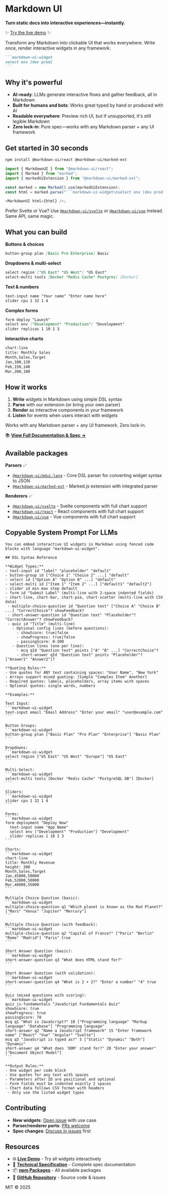 # Markdown UI

**Turn static docs into interactive experiences—instantly.**

✨ [Try the live demo](https://markdown-ui.com/) ✨

Transform any Markdown into clickable UI that works everywhere. Write once, render interactive widgets in any framework.

````markdown
```markdown-ui-widget
select env [dev prod]
```
````

## Why it's powerful

- **AI-ready**: LLMs generate interactive flows and gather feedback, all in Markdown
- **Built for humans and bots**: Works great typed by hand or produced with AI
- **Readable everywhere**: Preview rich UI, but if unsupported, it's still legible Markdown
- **Zero lock-in**: Pure spec—works with any Markdown parser + any UI framework

## Get started in 30 seconds

```bash
npm install @markdown-ui/react @markdown-ui/marked-ext
```

````javascript
import { MarkdownUI } from "@markdown-ui/react";
import { Marked } from "marked";
import { markedUiExtension } from "@markdown-ui/marked-ext";

const marked = new Marked().use(markedUiExtension);
const html = marked.parse("```markdown-ui-widget\nselect env [dev prod]\n```");

<MarkdownUI html={html} />;
````

Prefer Svelte or Vue? Use [`@markdown-ui/svelte`](https://www.npmjs.com/package/@markdown-ui/svelte) or [`@markdown-ui/vue`](https://www.npmjs.com/package/@markdown-ui/vue) instead. Same API, same magic.

## What you can build

**Buttons & choices**

```markdown
button-group plan [Basic Pro Enterprise] Basic
```

**Dropdowns & multi-select**

```markdown
select region ["US East" "US West"] "US East"
select-multi tools [Docker "Redis Cache" Postgres] [Docker]
```

**Text & numbers**

```markdown
text-input name "Your name" "Enter name here"
slider cpu 1 32 1 4
```

**Complex forms**

```markdown
form deploy "Launch"
select env ["Development" "Production"] "Development"
slider replicas 1 10 1 3
```

**Interactive charts**

```markdown
chart-line
title: Monthly Sales
Month,Sales,Target
Jan,100,120
Feb,150,140
Mar,200,180
```

## How it works

1. **Write** widgets in Markdown using simple DSL syntax
2. **Parse** with our extension (or bring your own parser)
3. **Render** as interactive components in your framework
4. **Listen** for events when users interact with widgets

Works with any Markdown parser + any UI framework. Zero lock-in.

📚 **[View Full Documentation & Spec →](https://markdown-ui.com/spec)**

## Available packages

**Parsers** ✅

- [`@markdown-ui/mdui-lang`](https://www.npmjs.com/package/@markdown-ui/mdui-lang) - Core DSL parser for converting widget syntax to JSON
- [`@markdown-ui/marked-ext`](https://www.npmjs.com/package/@markdown-ui/marked-ext) - Marked.js extension with integrated parser

**Renderers** ✅

- [`@markdown-ui/svelte`](https://www.npmjs.com/package/@markdown-ui/svelte) - Svelte components with full chart support
- [`@markdown-ui/react`](https://www.npmjs.com/package/@markdown-ui/react) - React components with full chart support
- [`@markdown-ui/vue`](https://www.npmjs.com/package/@markdown-ui/vue) - Vue components with full chart support

## Copyable System Prompt For LLMs

````text
You can embed interactive UI widgets in Markdown using fenced code blocks with language "markdown-ui-widget".

## DSL Syntax Reference

**Widget Types:**
- text-input id "label" "placeholder" "default"
- button-group id ["Choice 1" "Choice 2" ...] "default"
- select id ["Option A" "Option B" ...] "default"
- select-multi id ["Item 1" "Item 2" ...] ["default1" "default2"]
- slider id min max step default
- form id "Submit Label" (multi-line with 2-space indented fields)
- chart-line, chart-bar, chart-pie, chart-scatter (multi-line with CSV data)
 - multiple-choice-question id "Question text" ["Choice A" "Choice B" ...] "CorrectChoice"? showFeedback?
 - short-answer-question id "Question text" "Placeholder"? "CorrectAnswer"? showFeedback?
 - quiz id "Title" (multi-line)
   - Optional config lines (before questions):
     - showScore: true|false
     - showProgress: true|false
     - passingScore: 0-100
   - Question lines (one per line):
     - mcq qId "Question text" points ["A" "B" ...] "CorrectChoice"?
     - short-answer qId "Question text" points "Placeholder"? ["Answer1" "Answer2"]?

**Quoting Rules:**
- Use quotes for ANY text containing spaces: "User Name", "New York"
- Arrays support mixed quoting: [Simple "Complex Item" Another]
- Required quotes: labels, placeholders, array items with spaces
- Optional quotes: single words, numbers

**Examples:**

Text Input:
```markdown-ui-widget
text-input email "Email Address" "Enter your email" "user@example.com"
```

Button Groups:
```markdown-ui-widget
button-group plan ["Basic Plan" "Pro Plan" "Enterprise"] "Basic Plan"
```

Dropdowns:
```markdown-ui-widget
select region ["US East" "US West" "Europe"] "US East"
```

Multi-Select:
```markdown-ui-widget
select-multi tools [Docker "Redis Cache" "PostgreSQL DB"] [Docker]
```

Sliders:
```markdown-ui-widget
slider cpu 1 32 1 4
```

Forms:
```markdown-ui-widget
form deployment "Deploy Now"
  text-input name "App Name"
  select env ["Development" "Production"] "Development"
  slider replicas 1 10 1 3
```

Charts:
```markdown-ui-widget
chart-line
title: Monthly Revenue
height: 300
Month,Sales,Target
Jan,45000,50000
Feb,52000,50000
Mar,48000,55000
```

Multiple Choice Question (basic):
```markdown-ui-widget
multiple-choice-question q1 "Which planet is known as the Red Planet?" ["Mars" "Venus" "Jupiter" "Mercury"]
```

Multiple Choice Question (with feedback):
```markdown-ui-widget
multiple-choice-question q2 "Capital of France?" ["Paris" "Berlin" "Rome" "Madrid"] "Paris" true
```

Short Answer Question (basic):
```markdown-ui-widget
short-answer-question q3 "What does HTML stand for?"
```

Short Answer Question (with validation):
```markdown-ui-widget
short-answer-question q4 "What is 2 + 2?" "Enter a number" "4" true
```

Quiz (mixed questions with scoring):
```markdown-ui-widget
quiz js-fundamentals "JavaScript Fundamentals Quiz"
showScore: true
showProgress: true
passingScore: 70
mcq q1 "What is JavaScript?" 10 ["Programming language" "Markup language" "Database"] "Programming language"
short-answer q2 "Name a JavaScript framework" 15 "Enter framework name" ["React" "Vue" "Angular" "Svelte"]
mcq q3 "JavaScript is typed as?" 5 ["Static" "Dynamic" "Both"] "Dynamic"
short-answer q4 "What does 'DOM' stand for?" 20 "Enter your answer" ["Document Object Model"]
```

**Output Rules:**
- One widget per code block
- Use quotes for any text with spaces
- Parameters after ID are positional and optional
- Form fields must be indented exactly 2 spaces
- Chart data follows CSV format with headers
 - Only use the listed widget types
````

## Contributing

- **New widgets**: [Open issue](https://github.com/BlueprintDesignLab/markdown-ui/issues/new) with use case
- **Parser/renderer ports**: [PRs welcome](https://github.com/BlueprintDesignLab/markdown-ui/pulls)
- **Spec changes**: [Discuss in issues](https://github.com/BlueprintDesignLab/markdown-ui/issues) first

## Resources

- 🌐 **[Live Demo](https://markdown-ui.com/)** - Try all widgets interactively
- 📖 **[Technical Specification](https://markdown-ui.com/spec)** - Complete spec documentation
- 📦 **[npm Packages](https://www.npmjs.com/search?q=%40markdown-ui)** - All available packages
- 🐙 **[GitHub Repository](https://github.com/BlueprintDesignLab/markdown-ui)** - Source code & issues

MIT © 2025

